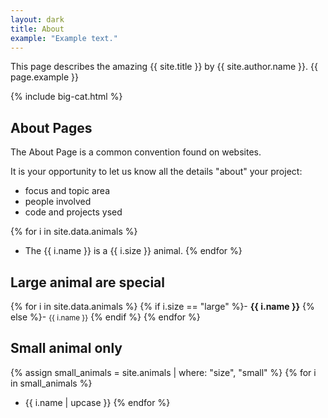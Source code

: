 ```yaml
---
layout: dark
title: About
example: "Example text."
---
```


This page describes the amazing {{ site.title }} by {{ site.author.name }}.
{{ page.example }}

{% include big-cat.html %}

## About Pages

The About Page is a common convention found on websites.

It is your opportunity to let us know all the details "about" your project:

- focus and topic area
- people involved
- code and projects ysed

{% for i in site.data.animals %}
- The {{ i.name }} is a {{ i.size }} animal.
{% endfor %}

## Large animal are special

{% for i in site.data.animals %}
{% if i.size == "large" %}- <strong style="color: {{ i.color }};">{{ i.name }}</strong>
{% else %}- <small>{{ i.name }}</small>
{% endif %}
{% endfor %}

## Small animal only

{% assign small_animals = site.animals | where: "size", "small" %}
{% for i in small_animals %}
- {{ i.name | upcase }}
{% endfor %}
